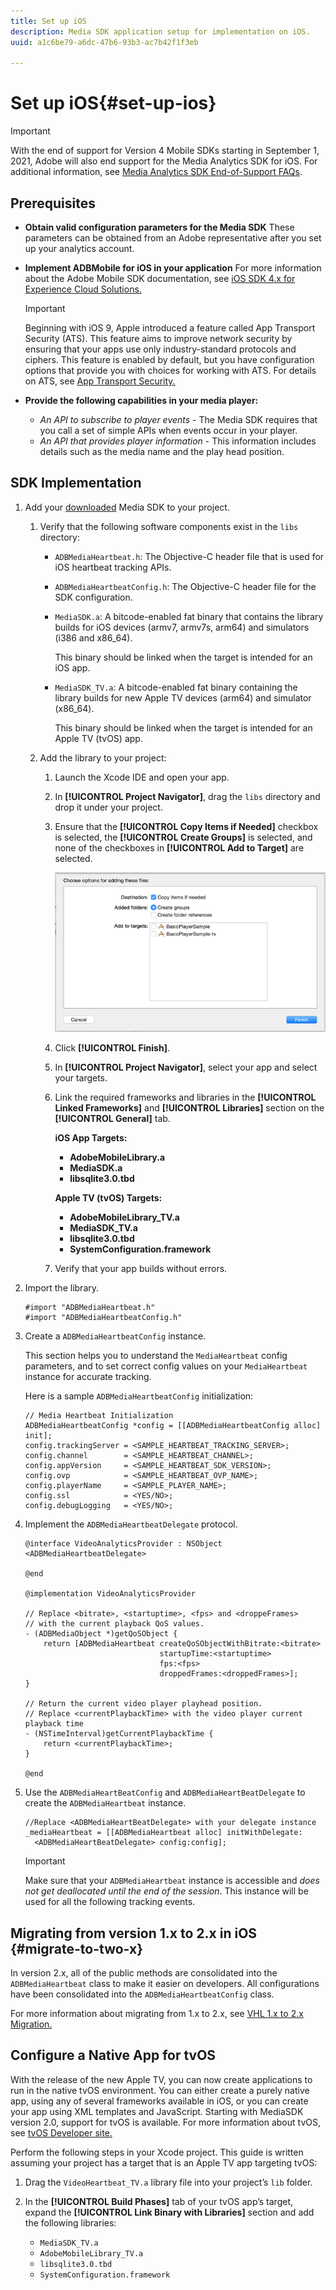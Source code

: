 ```yaml
---
title: Set up iOS
description: Media SDK application setup for implementation on iOS.
uuid: a1c6be79-a6dc-47b6-93b3-ac7b42f1f3eb

---
```


# Set up iOS{#set-up-ios}

>[!IMPORTANT]
>
>With the end of support for Version 4 Mobile SDKs starting in September 1, 2021, Adobe will also  end support for the Media Analytics SDK for iOS.  For additional information, see [Media Analytics SDK End-of-Support FAQs](/help/sdk-implement/end-of-support-faqs.md).


## Prerequisites

* **Obtain valid configuration parameters for the Media SDK**
   These parameters can be obtained from an Adobe representative after you set up your analytics account.
* **Implement ADBMobile for iOS in your application**
   For more information about the Adobe Mobile SDK documentation, see [iOS SDK 4.x for Experience Cloud Solutions.](https://docs.adobe.com/content/help/en/mobile-services/ios/overview.html)

   >[!IMPORTANT]
   >
   >Beginning with iOS 9, Apple introduced a feature called App Transport Security (ATS). This feature aims to improve network security by ensuring that your apps use only industry-standard protocols and ciphers. This feature is enabled by default, but you have configuration options that provide you with choices for working with ATS. For details on ATS, see [App Transport Security.](https://docs.adobe.com/content/help/en/mobile-services/ios/config-ios/app-transport-security.html)

* **Provide the following capabilities in your media player:**

   * _An API to subscribe to player events_ - The Media SDK requires that you call a set of simple APIs when events occur in your player.
   * _An API that provides player information_ - This information includes details such as the media name and the play head position.

## SDK Implementation

1. Add your [downloaded](/help/sdk-implement/download-sdks.md#download-2x-sdks) Media SDK to your project.

    1. Verify that the following software components exist in the `libs` directory:

        * `ADBMediaHeartbeat.h`: The Objective-C header file that is used for iOS heartbeat tracking APIs.
        * `ADBMediaHeartbeatConfig.h`: The Objective-C header file for the SDK configuration.
        * `MediaSDK.a`: A bitcode-enabled fat binary that contains the library builds for iOS devices (armv7, armv7s, arm64) and simulators (i386 and x86_64).

          This binary should be linked when the target is intended for an iOS app.

        * `MediaSDK_TV.a`: A bitcode-enabled fat binary containing the library builds for new Apple TV devices (arm64) and simulator (x86_64).

          This binary should be linked when the target is intended for an Apple TV (tvOS) app.

    1. Add the library to your project:

        1. Launch the Xcode IDE and open your app.
        1. In **[!UICONTROL Project Navigator]**, drag the `libs` directory and drop it under your project.

        1. Ensure that the **[!UICONTROL Copy Items if Needed]** checkbox is selected, the **[!UICONTROL Create Groups]** is selected, and none of the checkboxes in **[!UICONTROL Add to Target]** are selected.

           ![](assets/choose-options_ios.png)

        1. Click **[!UICONTROL Finish]**.
        1. In **[!UICONTROL Project Navigator]**, select your app and select your targets.
        1. Link the required frameworks and libraries in the **[!UICONTROL Linked Frameworks]** and **[!UICONTROL Libraries]** section on the **[!UICONTROL General]** tab.

           **iOS App Targets:**

            * **AdobeMobileLibrary.a**
            * **MediaSDK.a**
            * **libsqlite3.0.tbd**

           **Apple TV (tvOS) Targets:**

            * **AdobeMobileLibrary_TV.a**
            * **MediaSDK_TV.a**
            * **libsqlite3.0.tbd**
            * **SystemConfiguration.framework**

        1. Verify that your app builds without errors.

1. Import the library.

   ```
   #import "ADBMediaHeartbeat.h"
   #import "ADBMediaHeartbeatConfig.h"
   ```

1. Create a `ADBMediaHeartbeatConfig` instance.

   This section helps you to understand the `MediaHeartbeat` config parameters, and to set correct config values on your `MediaHeartbeat` instance for accurate tracking.

   Here is a sample `ADBMediaHeartbeatConfig` initialization:

   ```
   // Media Heartbeat Initialization
   ADBMediaHeartbeatConfig *config = [[ADBMediaHeartbeatConfig alloc] init];
   config.trackingServer = <SAMPLE_HEARTBEAT_TRACKING_SERVER>;
   config.channel        = <SAMPLE_HEARTBEAT_CHANNEL>;
   config.appVersion     = <SAMPLE_HEARTBEAT_SDK_VERSION>;
   config.ovp            = <SAMPLE_HEARTBEAT_OVP_NAME>;
   config.playerName     = <SAMPLE_PLAYER_NAME>;
   config.ssl            = <YES/NO>;
   config.debugLogging   = <YES/NO>;
   ```

1. Implement the `ADBMediaHeartbeatDelegate` protocol.

   ```
   @interface VideoAnalyticsProvider : NSObject <ADBMediaHeartbeatDelegate>

   @end

   @implementation VideoAnalyticsProvider

   // Replace <bitrate>, <startuptime>, <fps> and <droppeFrames>  
   // with the current playback QoS values.
   - (ADBMediaObject *)getQoSObject {
       return [ADBMediaHeartbeat createQoSObjectWithBitrate:<bitrate>  
                                 startupTime:<startuptime>   
                                 fps:<fps>  
                                 droppedFrames:<droppedFrames>];
   }

   // Return the current video player playhead position.
   // Replace <currentPlaybackTime> with the video player current playback time
   - (NSTimeInterval)getCurrentPlaybackTime {
       return <currentPlaybackTime>;
   }

   @end
   ```

1. Use the `ADBMediaHeartBeatConfig` and `ADBMediaHeartBeatDelegate` to create the `ADBMediaHeartbeat` instance.

   ```
   //Replace <ADBMediaHeartBeatDelegate> with your delegate instance
   _mediaHeartbeat = [[ADBMediaHeartbeat alloc] initWithDelegate:
     <ADBMediaHeartBeatDelegate> config:config];
   ```

   >[!IMPORTANT]
   >
   >Make sure that your `ADBMediaHeartbeat` instance is accessible and *does not get deallocated until the end of the session*. This instance will be used for all the following tracking events.

## Migrating from version 1.x to 2.x in iOS {#migrate-to-two-x}

In version 2.x, all of the public methods are consolidated into the `ADBMediaHeartbeat` class to make it easier on developers. All configurations have been consolidated into the `ADBMediaHeartbeatConfig` class.

For more information about migrating from 1.x to 2.x, see [VHL 1.x to 2.x Migration.](/help/sdk-implement/va-1x-to-2x/mig-1x-2x-overview.md)

## Configure a Native App for tvOS

With the release of the new Apple TV, you can now create applications to run in the native tvOS environment. You can either create a purely native app, using any of several frameworks available in iOS, or you can create your app using XML templates and JavaScript. Starting with MediaSDK version 2.0, support for tvOS is available. For more information about tvOS, see [tvOS Developer site.](https://developer.apple.com/tvos/)

Perform the following steps in your Xcode project. This guide is written assuming your project has a target that is an Apple TV app targeting tvOS:

1. Drag the `VideoHeartbeat_TV.a` library file into your project’s `lib` folder.

1. In the **[!UICONTROL Build Phases]** tab of your tvOS app’s target, expand the **[!UICONTROL Link Binary with Libraries]** section and add the following libraries:

   * `MediaSDK_TV.a`
   * `AdobeMobileLibrary_TV.a`
   * `libsqlite3.0.tbd`
   * `SystemConfiguration.framework`
